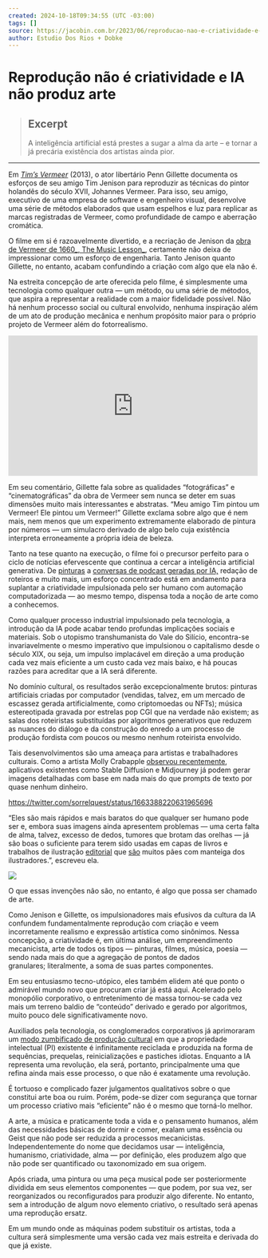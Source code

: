 ```yaml
---
created: 2024-10-18T09:34:55 (UTC -03:00)
tags: []
source: https://jacobin.com.br/2023/06/reproducao-nao-e-criatividade-e-ia-nao-produz-arte/
author: Estudio Dos Rios + Dobke
---
```


# Reprodução não é criatividade e IA não produz arte

> ## Excerpt
> A inteligência artificial está prestes a sugar a alma da arte – e tornar a já precária existência dos artistas ainda pior.

---
Em [_Tim’s Vermeer_](https://www.youtube.com/watch?v=WPL7D0Ha1kQ) (2013), o ator libertário Penn Gillette documenta os esforços de seu amigo Tim Jenison para reproduzir as técnicas do pintor holandês do século XVII, Johannes Vermeer. Para isso, seu amigo, executivo de uma empresa de software e engenheiro visual, desenvolve uma série de métodos elaborados que usam espelhos e luz para replicar as marcas registradas de Vermeer, como profundidade de campo e aberração cromática.

O filme em si é razoavelmente divertido, e a recriação de Jenison da [obra de Vermeer de 1660_, The Music Lesson_](https://en.wikipedia.org/wiki/The_Music_Lesson), certamente não deixa de impressionar como um esforço de engenharia. Tanto Jenison quanto Gillette, no entanto, acabam confundindo a criação com algo que ela não é. 

Na estreita concepção de arte oferecida pelo filme, é simplesmente uma tecnologia como qualquer outra — um método, ou uma série de métodos, que aspira a representar a realidade com a maior fidelidade possível. Não há nenhum processo social ou cultural envolvido, nenhuma inspiração além de um ato de produção mecânica e nenhum propósito maior para o próprio projeto de Vermeer além do fotorrealismo.

<iframe loading="lazy" title="Tim's Vermeer - Full Documentary" width="500" height="281" data-src="https://www.youtube.com/embed/WPL7D0Ha1kQ?feature=oembed" frameborder="0" allow="accelerometer; autoplay; clipboard-write; encrypted-media; gyroscope; picture-in-picture; web-share" referrerpolicy="strict-origin-when-cross-origin" allowfullscreen="" src="https://www.youtube.com/embed/WPL7D0Ha1kQ?feature=oembed" data-load-mode="1"></iframe>

Em seu comentário, Gillette fala sobre as qualidades “fotográficas” e “cinematográficas” da obra de Vermeer sem nunca se deter em suas dimensões muito mais interessantes e abstratas. “Meu amigo Tim pintou um Vermeer! Ele pintou um Vermeer!” Gillette exclama sobre algo que é nem mais, nem menos que um experimento extremamente elaborado de pintura por números — um simulacro derivado de algo belo cuja existência interpreta erroneamente a própria ideia de beleza.

Tanto na tese quanto na execução, o filme foi o precursor perfeito para o ciclo de notícias efervescente que continua a cercar a inteligência artificial generativa. De [pinturas](https://twitter.com/heykody/status/1662168390352666624) a [conversas de podcast geradas por IA,](https://twitter.com/LinusEkenstam/status/1662885271556218888) redação de roteiros e muito mais, um esforço concentrado está em andamento para suplantar a criatividade impulsionada pelo ser humano com automação computadorizada — ao mesmo tempo, dispensa toda a noção de arte como a conhecemos.

Como qualquer processo industrial impulsionado pela tecnologia, a introdução da IA pode acabar tendo profundas implicações sociais e materiais. Sob o utopismo transhumanista do Vale do Silício, encontra-se invariavelmente o mesmo imperativo que impulsionou o capitalismo desde o século XIX, ou seja, um impulso implacável em direção a uma produção cada vez mais eficiente a um custo cada vez mais baixo, e há poucas razões para acreditar que a IA será diferente.

No domínio cultural, os resultados serão excepcionalmente brutos: pinturas artificiais criadas por computador (vendidas, talvez, em um mercado de escassez gerada artificialmente, como criptomoedas ou NFTs); música estereotipada gravada por estrelas pop CGI que na verdade não existem; as salas dos roteiristas substituídas por algoritmos generativos que reduzem as nuances do diálogo e da construção do enredo a um processo de produção fordista com poucos ou mesmo nenhum roteirista envolvido.

Tais desenvolvimentos são uma ameaça para artistas e trabalhadores culturais. Como a artista Molly Crabapple [observou recentemente](https://www.latimes.com/opinion/story/2022-12-21/artificial-intelligence-artists-stability-ai-digital-images), aplicativos existentes como Stable Diffusion e Midjourney já podem gerar imagens detalhadas com base em nada mais do que prompts de texto por quase nenhum dinheiro.

https://twitter.com/sorrelquest/status/1663388220631965696

“Eles são mais rápidos e mais baratos do que qualquer ser humano pode ser e, embora suas imagens ainda apresentem problemas — uma certa falta de alma, talvez, excesso de dedos, tumores que brotam das orelhas — já são boas o suficiente para terem sido usadas em capas de livros e trabalhos de ilustração [editorial](https://www.thecreativepenn.com/2022/10/14/ai-generative-art-midjourney-dall-e/) que [são](https://nwn.blogs.com/nwn/2022/09/midjourney-ai-illustration-bulwark.html) muitos pães com manteiga dos ilustradores.”, escreveu ela.

[![](https://jacobin.com.br/wp-content/uploads/2024/05/Banner-300-600.gif)](https://autonomialiteraria.com.br/)

O que essas invenções não são, no entanto, é algo que possa ser chamado de arte.

Como Jenison e Gillette, os impulsionadores mais efusivos da cultura da IA confundem fundamentalmente reprodução com criação e veem incorretamente realismo e expressão artística como sinônimos. Nessa concepção, a criatividade é, em última análise, um empreendimento mecanicista, arte de todos os tipos — pinturas, filmes, música, poesia — sendo nada mais do que a agregação de pontos de dados granulares; literalmente, a soma de suas partes componentes.

Em seu entusiasmo tecno-utópico, eles também elidem até que ponto o admirável mundo novo que procuram criar já está aqui. Acelerado pelo monopólio corporativo, o entretenimento de massa tornou-se cada vez mais um terreno baldio de “conteúdo” derivado e gerado por algoritmos, muito pouco dele significativamente novo. 

Auxiliados pela tecnologia, os conglomerados corporativos já aprimoraram um [modo zumbificado de produção cultural](https://jacobin.com/2021/12/disney-mass-culture-commodification-tv-movie-franchises) em que a propriedade intelectual (PI) existente é infinitamente reciclada e produzida na forma de sequências, prequelas, reinicializações e pastiches idiotas. Enquanto a IA representa uma revolução, ela será, portanto, principalmente uma que refina ainda mais esse processo, o que não é exatamente uma revolução.

É tortuoso e complicado fazer julgamentos qualitativos sobre o que constitui arte boa ou ruim. Porém, pode-se dizer com segurança que tornar um processo criativo mais “eficiente” não é o mesmo que torná-lo melhor.

A arte, a música e praticamente toda a vida e o pensamento humanos, além das necessidades básicas de dormir e comer, exalam uma essência ou Geist que não pode ser reduzida a processos mecanicistas. Independentemente do nome que decidamos usar — inteligência, humanismo, criatividade, alma — por definição, eles produzem algo que não pode ser quantificado ou taxonomizado em sua origem.

Após criada, uma pintura ou uma peça musical pode ser posteriormente dividida em seus elementos componentes — que podem, por sua vez, ser reorganizados ou reconfigurados para produzir algo diferente. No entanto, sem a introdução de algum novo elemento criativo, o resultado será apenas uma reprodução ersatz.

Em um mundo onde as máquinas podem substituir os artistas, toda a cultura será simplesmente uma versão cada vez mais estreita e derivada do que já existe.
